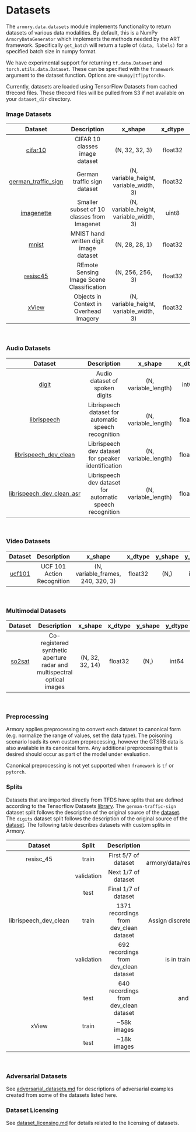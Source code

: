 # Datasets

The `armory.data.datasets` module implements functionality to return datasets of 
various data modalities. By default, this is a NumPy `ArmoryDataGenerator` which 
implements the methods needed  by the ART framework. Specifically `get_batch` will 
return a tuple of `(data, labels)` for a specified batch size in numpy format.

We have experimental support for returning `tf.data.Dataset` and 
`torch.utils.data.Dataset`. These can be specified with the `framework` argument to 
the dataset function. Options are `<numpy|tf|pytorch>`.

Currently, datasets are loaded using TensorFlow Datasets from cached tfrecord files. 
These tfrecord files will be pulled from S3 if not available on your 
`dataset_dir` directory.

### Image Datasets

| Dataset    | Description | x_shape | x_dtype  | y_shape  | y_dtype | splits |
|:----------: |:-----------: |:-------: |:--------: |:--------: |:-------: |:------: |
| [cifar10](https://www.cs.toronto.edu/~kriz/cifar.html) | CIFAR 10 classes image dataset | (N, 32, 32, 3) | float32 | (N,) | int64 | train, test |
| [german_traffic_sign](http://benchmark.ini.rub.de/?section=gtsrb&subsection=dataset) | German traffic sign dataset | (N, variable_height, variable_width, 3) | float32 | (N,) | int64 | train, test | 
| [imagenette](https://github.com/fastai/imagenette) | Smaller subset of 10 classes from Imagenet | (N, variable_height, variable_width, 3) | uint8  | (N,) | int64 | train, validation |
| [mnist](http://yann.lecun.com/exdb/mnist/) | MNIST hand written digit image dataset | (N, 28, 28, 1) | float32 | (N,) | int64 | train, test | 
| [resisc45](https://arxiv.org/abs/1703.00121) | REmote Sensing Image Scene Classification | (N, 256, 256, 3) | float32 | (N,) | int64 | train, validation, test | 
| [xView](https://arxiv.org/pdf/1802.07856) | Objects in Context in Overhead Imagery | (N, variable_height, variable_width, 3) | float32 | n/a | dict | train, test | 

<br>

### Audio Datasets
| Dataset    | Description | x_shape | x_dtype  | y_shape  | y_dtype | sampling_rate | splits |
|:----------: |:-----------: |:-------: |:--------: |:--------: |:-------: |:-------: |:------: |
| [digit](https://github.com/Jakobovski/free-spoken-digit-dataset) | Audio dataset of spoken digits | (N, variable_length) | int64 | (N,) | int64 | 8 kHz | train, test |
| [librispeech](http://www.openslr.org/12/) | Librispeech dataset for automatic speech recognition  | (N, variable_length)  | float32 | (N,)  | bytes | 16 kHz | dev_clean, dev_other, test_clean, train_clean100 |
| [librispeech_dev_clean](http://www.openslr.org/12/) | Librispeech dev dataset for speaker identification  | (N, variable_length)  | float32 | (N,)  | int64 | 16 kHz | train, validation, test |
| [librispeech_dev_clean_asr](http://www.openslr.org/12) | Librispeech dev dataset for automatic speech recognition | (N, variable_length) | float32 | (N,) | bytes | 16 kHz | train, validation, test |

<br>

### Video Datasets
| Dataset    | Description | x_shape | x_dtype  | y_shape  | y_dtype | splits |
|:----------: |:-----------: |:-------: |:--------: |:--------: |:-------: |:------: |
| [ucf101](https://www.crcv.ucf.edu/data/UCF101.php) | UCF 101 Action Recognition | (N, variable_frames, 240, 320, 3) | float32 | (N,) | int64 | train, test |

<br>

### Multimodal Datasets
| Dataset    | Description | x_shape | x_dtype  | y_shape  | y_dtype | splits |
|:----------: |:-----------: |:-------: |:--------: |:--------: |:-------: |:------: |
| [so2sat](https://mediatum.ub.tum.de/1454690) | Co-registered synthetic aperture radar and multispectral optical images | (N, 32, 32, 14) | float32 | (N,) | int64 | train, validation |

<br>

### Preprocessing

Armory applies preprocessing to convert each dataset to canonical form (e.g. normalize the range of values, set the data type).
The poisoning scenario loads its own custom preprocessing, however the GTSRB data is also available in its canonical form.
Any additional preprocessing that is desired should occur as part of the model under evaluation.

Canonical preprocessing is not yet supported when `framework` is `tf` or `pytorch`.

### Splits

Datasets that are imported directly from TFDS have splits that are defined according to the
Tensorflow Datasets [library](https://www.tensorflow.org/datasets/catalog/overview). The
`german-traffic-sign` dataset split follows the description of the original source of the
[dataset](http://benchmark.ini.rub.de/?section=gtsrb&subsection=dataset). The `digits`
 dataset split follows the description of the original source of the 
 [dataset](https://github.com/Jakobovski/free-spoken-digit-dataset#usage). The following
 table describes datasets with custom splits in Armory.

|        Dataset        |    Split   |               Description              |                   Split logic details                  |
|:---------------------:|:----------:|:--------------------------------------:|:------------------------------------------------------:|
|       resisc_45       |    train   |         First 5/7 of dataset           | See armory/data/resisc45/resisc45_dataset_partition.py |
|                       | validation |          Next 1/7 of dataset           |                                                        |
|                       |    test    |         Final 1/7 of dataset           |                                                        |
| librispeech_dev_clean |    train   | 1371 recordings from dev_clean dataset |   Assign discrete clips so at least 50% of audio time  |
|                       | validation |  692 recordings from dev_clean dataset |       is in train, at least 25% is in validation,      |
|                       |    test    |  640 recordings from dev_clean dataset |              and the remainder are in test             |
| xView                 | train      | ~58k images                            |     see [xView arXiv](https://arxiv.org/abs/1802.07856)     |
|                       | test       | ~18k images                            |                                                        |


<br>


### Adversarial Datasets
See [adversarial_datasets.md](adversarial_datasets.md) for descriptions of adversarial examples created from some of the datasets listed here.

### Dataset Licensing
See [dataset_licensing.md](dataset_licensing.md) for details related to the licensing of datasets.


<br>
<style>
    table th:first-of-type {
    width: 10%;
}
table th:nth-of-type(2) {
    width: 50%;
}
table th:nth-of-type(3) {
    width: 30%;
}
table th:nth-of-type(4) {
    width: 10%;
}
table th:nth-of-type(5) {
    width: 10%;
}
</style>
